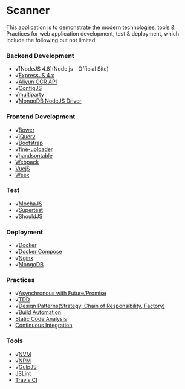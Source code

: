 # Scanner

This application is to demonstrate the modern technologies, tools & Practices for web application development, test & deployment, which include the following but not limited:

### Backend Development
* √[NodeJS 4.8](Node.js - Official Site)
* √[ExpressJS 4.x](http://www.expressjs.com/4x/api.html)
* √[Aliyun OCR API](https://help.aliyun.com/document_detail/30402.html)
* √[ConfigJS](https://github.com/baryshev/configjs)
* √[multiparty](https://github.com/pillarjs/multiparty)
* √[MongoDB NodeJS Driver](https://mongodb.github.io/node-mongodb-native/)

### Frontend Development
* √[Bower](https://bower.io/)
* √[jQuery](http://jquery.com/)
* √[Bootstrap](http://getbootstrap.com/)
* √[fine-uploader](https://fineuploader.com)
* √[handsontable](https://handsontable.com/)
* [Webpack](http://webpack.github.io/)
* [VuejS](http://cn.vuejs.org/)
* [Weex](https://weex-project.io/cn/)

### Test
* √[MochaJS](http://mochajs.org/)
* √[Supertest](https://github.com/visionmedia/supertest)
* √[ShouldJS](https://github.com/shouldjs/should.js)

### Deployment
* √[Docker](https://www.docker.com/)
* √[Docker Compose](https://docs.docker.com/compose/overview/)
* √[Nginx](http://nginx.org/)
* √[MongoDB](https://www.mongodb.com/)

### Practices
* √[Asynchronous with Future/Promise](https://www.howtonode.org/promises)
* √[TDD](https://www.martinfowler.com/bliki/TestDrivenDevelopment.html)
* √[Design Patterns(Strategy, Chain of Responsibility, Factory)](https://en.wikipedia.org/wiki/Design_pattern_(computer_science))
* √[Build Automation](https://en.wikipedia.org/wiki/Build_automation)
* [Static Code Analysis](https://en.wikipedia.org/wiki/Static_program_analysis)
* [Continuous Integration](https://martinfowler.com/articles/continuousIntegration.html)

### Tools
* √[NVM](https://github.com/creationix/nvm)
* √[NPM](https://www.npmjs.com)
* √[GulpJS](http://gulpjs.com/)
* [JSLint](http://jslint.com/)
* [Travis CI](https://travis-ci.org/)
